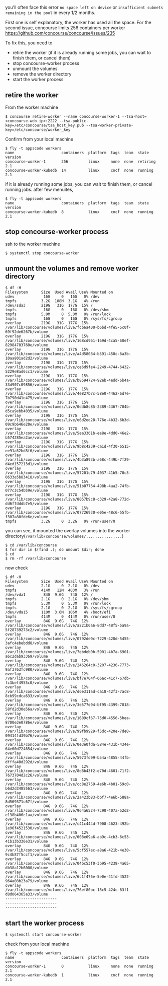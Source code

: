 you'll often face this error `no space left on device` or `insufficient subnets remaining in the pool` in every 1/2 months.

First one is self explanatory, the worker has used all the space. For the second issue, concourse limits 256 containers per worker https://github.com/concourse/concourse/issues/235

To fix this, you need to

- retire the worker (if it is already running some jobs, you can wait to finish them, or cancel them)
- stop concourse-worker process
- unmount the volumes
- remove the worker directory
- start the worker process


retire the worker
-----------------

From the worker machine
```
$ concourse retire-worker --name concourse-worker-1 --tsa-host=<concourse-web ip>:2222 --tsa-public-key=/etc/concourse/tsa_host_key.pub --tsa-worker-private-key=/etc/concourse/worker_key
```

Confirm from your local machine
```
$ fly -t appscode workers
name                     containers  platform  tags  team  state     version
concourse-worker-1       256         linux     none  none  retiring  2.1
concourse-worker-kubedb  14          linux     cncf  none  running   2.1
```

if it is already running some jobs, you can wait to finish them, or cancel running jobs. after few menuites,
```
$ fly -t appscode workers
name                     containers  platform  tags  team  state    version
concourse-worker-kubedb  8           linux     cncf  none  running  2.1
```

stop concourse-worker process
-----------------------------

ssh to the worker machine
```
$ systemctl stop concourse-worker
```

unmount the volumes and remove worker directory
-----------------------------------------------

```
$ df -H
Filesystem      Size  Used Avail Use% Mounted on
udev             16G     0   16G   0% /dev
tmpfs           3.2G  108M  3.1G   4% /run
/dev/sda3       219G   31G  177G  15% /
tmpfs            16G     0   16G   0% /dev/shm
tmpfs           5.0M     0  5.0M   0% /run/lock
tmpfs            16G     0   16G   0% /sys/fs/cgroup
overlay         219G   31G  177G  15% /var/lib/concourse/volumes/live/fcb6a400-b6bd-4fe5-5c0f-69f92de6267b/volume
overlay         219G   31G  177G  15% /var/lib/concourse/volumes/live/168cd961-169d-4ca5-60ef-82984783760e/volume
overlay         219G   31G  177G  15% /var/lib/concourse/volumes/live/a4d58084-b591-458c-6a3b-10aa801ad2d2/volume
overlay         219G   31G  177G  15% /var/lib/concourse/volumes/live/ce6d9fe4-2249-4744-6432-5229e8ad6cc1/volume
overlay         219G   31G  177G  15% /var/lib/concourse/volumes/live/b8594724-92eb-4edd-6b4a-33d907c09856/volume
overlay         219G   31G  177G  15% /var/lib/concourse/volumes/live/4e827b7c-58e0-4462-6d7e-7b790d41e475/volume
overlay         219G   31G  177G  15% /var/lib/concourse/volumes/live/0ddb8c85-2389-4367-704b-d5ca9ebb4035/volume
overlay         219G   31G  177G  15% /var/lib/concourse/volumes/live/e6d2ed28-776e-4b32-6b3d-09c9b646e20e/volume
overlay         219G   31G  177G  15% /var/lib/concourse/volumes/live/5ea3361b-ee8e-4dd0-46e2-b574285ea2ae/volume
overlay         219G   31G  177G  15% /var/lib/concourse/volumes/live/9b8c4239-ca1d-4f30-6515-ee91a32bd8f6/volume
overlay         219G   31G  177G  15% /var/lib/concourse/volumes/live/4b3a893b-a68c-449b-7f29-d4ed157213d1/volume
overlay         219G   31G  177G  15% /var/lib/concourse/volumes/live/57201c79-4037-41b5-70c3-0633e5b83418/volume
overlay         219G   31G  177G  15% /var/lib/concourse/volumes/live/51b07764-498b-4aa2-74fb-077c3c54b59e/volume
overlay         219G   31G  177G  15% /var/lib/concourse/volumes/live/8057b9c8-c329-42a8-772d-dd6f7dddb7e5/volume
overlay         219G   31G  177G  15% /var/lib/concourse/volumes/live/07726930-e05e-48c6-55fb-f307a80fde6e/volume
tmpfs           3.2G     0  3.2G   0% /run/user/0
```

you can see, it mounted the overlay volumes into the worker directory(`/var/lib/concourse/volumes/................`)

```
$ cd /var/lib/concourse
$ for dir in $(find .); do umount $dir; done
$ cd
$ rm -rf /var/lib/concourse
```

now check
```
$ df -H                                                                                                    
Filesystem      Size  Used Avail Use% Mounted on                                                                 
udev            2.1G     0  2.1G   0% /dev                                                                       
tmpfs           414M   12M  403M   3% /run                                                                       
/dev/vda1        84G  9.6G   74G  12% /                                                                          
tmpfs           2.1G     0  2.1G   0% /dev/shm                                                                   
tmpfs           5.3M     0  5.3M   0% /run/lock                                                                  
tmpfs           2.1G     0  2.1G   0% /sys/fs/cgroup                                                             
/dev/vda15      110M  3.6M  106M   4% /boot/efi                                                                  
tmpfs           414M     0  414M   0% /run/user/0                                                                
overlay          84G  9.6G   74G  12% /var/lib/concourse/volumes/live/a221b6a6-8dd7-48f5-5a9a-5f28739273c2/volume
overlay          84G  9.6G   74G  12% /var/lib/concourse/volumes/live/0792de0c-7229-428d-5455-3afc4ebebdd8/volume
overlay          84G  9.6G   74G  12% /var/lib/concourse/volumes/live/7ebdeb0b-5901-4b7a-6901-a6c2dab93369/volume
overlay          84G  9.6G   74G  12% /var/lib/concourse/volumes/live/246264c0-3207-4236-7773-9af3763fc980/volume
overlay          84G  9.6G   74G  12% /var/lib/concourse/volumes/live/bf7e704f-66ac-41c7-67db-fc3bef4955c0/volume
overlay          84G  9.6G   74G  12% /var/lib/concourse/volumes/live/d6e311ad-ca18-42f3-7ac8-8cb99cdca633/volume
overlay          84G  9.6G   74G  12% /var/lib/concourse/volumes/live/3e577e94-bf95-4399-7818-58fd2d30e56a/volume
overlay          84G  9.6G   74G  12% /var/lib/concourse/volumes/live/1609cf67-75d0-4556-5bea-8700e3e0786e/volume
overlay          84G  9.6G   74G  12% /var/lib/concourse/volumes/live/99fb9929-f5dc-420e-7de0-09414fd39b76/volume
overlay          84G  9.6G   74G  12% /var/lib/concourse/volumes/live/0e3e0fda-584e-431b-434e-64e60d724654/volume
overlay          84G  9.6G   74G  12% /var/lib/concourse/volumes/live/5973fd99-b54a-4855-44fb-dfffa40d292d/volume
overlay          84G  9.6G   74G  12% /var/lib/concourse/volumes/live/8d8b43f2-e70d-4601-71f2-7673704d2c26/volume
overlay          84G  9.6G   74G  12% /var/lib/concourse/volumes/live/cc8e2759-4e6b-4b01-59c0-b6d2d3485563/volume
overlay          84G  9.6G   74G  12% /var/lib/concourse/volumes/live/2a423b83-bbf7-4e6b-588a-8d569371c67f/volume
overlay          84G  9.6G   74G  12% /var/lib/concourse/volumes/live/964a6524-7c90-407a-52d2-e138b406c1aa/volume
overlay          84G  9.6G   74G  12% /var/lib/concourse/volumes/live/c41c444d-7908-4623-492b-1e96f4521530/volume
overlay          84G  9.6G   74G  12% /var/lib/concourse/volumes/live/008e09a6-ab9c-4cb3-6c53-41b13b336e31/volume
overlay          84G  9.6G   74G  12% /var/lib/concourse/volumes/live/5cf557ec-a8a6-421b-4e30-9c4b87f5ccf1/volume
overlay          84G  9.6G   74G  12% /var/lib/concourse/volumes/live/04bc53f0-3b95-4238-4a65-db38a12b6000/volume 
overlay          84G  9.6G   74G  12% /var/lib/concourse/volumes/live/6c1f476e-5e0e-41fd-4522-964a08b23a79/volume
overlay          84G  9.6G   74G  12% /var/lib/concourse/volumes/live/76ef80bc-18c5-424c-63f1-d8d064365a33/volume
-----------------------
-----------------------
-----------------------
```

start the worker process
------------------------
```
$ systemctl start concourse-worker
```

check from your local machine
```
$ fly -t appscode workers
name                     containers  platform  tags  team  state    version
concourse-worker-1       0           linux     none  none  running  2.1
concourse-worker-kubedb  1           linux     cncf  none  running  2.1
```
